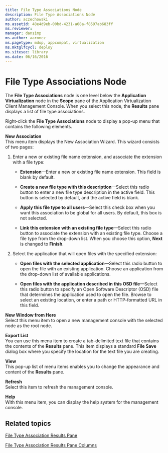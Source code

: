 ```yaml
---
title: File Type Associations Node
description: File Type Associations Node
author: aczechowski
ms.assetid: 48e4d9eb-00bd-4231-a68a-f8597ab683ff
ms.reviewer: 
manager: dansimp
ms.author: aaroncz
ms.pagetype: mdop, appcompat, virtualization
ms.mktglfcycl: deploy
ms.sitesec: library
ms.date: 06/16/2016
---
```



# File Type Associations Node


The **File Type Associations** node is one level below the **Application Virtualization** node in the **Scope** pane of the Application Virtualization Client Management Console. When you select this node, the **Results** pane displays a list of file type associations.

Right-click the **File Type Associations** node to display a pop-up menu that contains the following elements.

<a href="" id="new-association"></a>**New Association**  
This menu item displays the New Association Wizard. This wizard consists of two pages:

1.  Enter a new or existing file name extension, and associate the extension with a file type:

    -   **Extension**—Enter a new or existing file name extension. This field is blank by default.

    -   **Create a new file type with this description**—Select this radio button to enter a new file type description in the active field. This button is selected by default, and the active field is blank.

    -   **Apply this file type to all users**—Select this check box when you want this association to be global for all users. By default, this box is not selected.

    -   **Link this extension with an existing file type**—Select this radio button to associate the extension with an existing file type. Choose a file type from the drop-down list. When you choose this option, **Next** is changed to **Finish**.

2.  Select the application that will open files with the specified extension:

    -   **Open files with the selected application**—Select this radio button to open the file with an existing application. Choose an application from the drop-down list of available applications.

    -   **Open files with the application described in this OSD file**—Select this radio button to specify an Open Software Descriptor (OSD) file that determines the application used to open the file. Browse to select an existing location, or enter a path or HTTP-formatted URL in this field.

<a href="" id="new-window-from-here"></a>**New Window from Here**  
Select this menu item to open a new management console with the selected node as the root node.

<a href="" id="export-list"></a>**Export List**  
You can use this menu item to create a tab-delimited text file that contains the contents of the **Results** pane. This item displays a standard **File Save** dialog box where you specify the location for the text file you are creating.

<a href="" id="view"></a>**View**  
This pop-up list of menu items enables you to change the appearance and content of the **Results** pane.

<a href="" id="refresh"></a>**Refresh**  
Select this item to refresh the management console.

<a href="" id="help"></a>**Help**  
With this menu item, you can display the help system for the management console.

## Related topics


[File Type Association Results Pane](file-type-association-results-pane.md)

[File Type Association Results Pane Columns](file-type-association-results-pane-columns.md)

 

 





